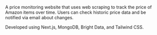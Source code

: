 A price monitoring website that uses web scraping to track the price of Amazon items over time. Users can check historic
price data and be notified via email about changes.

Developed using Next.js, MongoDB, Bright Data, and Tailwind CSS.
